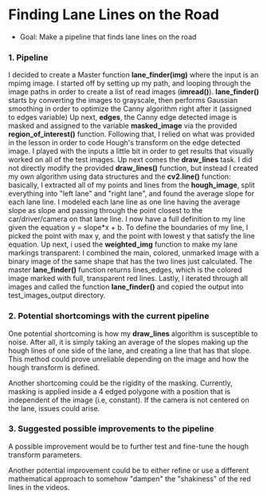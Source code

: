 # **Finding Lane Lines on the Road** 

* Goal: Make a pipeline that finds lane lines on the road

### 1. Pipeline

I decided to create a Master function **lane_finder(img)** where the input is an mpimg image. I started off by setting up my path, and looping through the image paths in order to create a list of read images (**imread()**).
**lane_finder()** starts by converting the images to grayscale, then performs Gaussian smoothing in order to optimize the Canny algorithm right after it (assigned to edges variable)
Up next, **edges**, the Canny edge detected image is masked and assigned to the variable **masked_image** via the provided **region_of_interest()** function.
Following that, I relied on what was provided in the lesson in order to code Hough's transform on the edge detected image. I played with the inputs a little bit in order to get results that visually worked on all of the test images.
Up next comes the **draw_lines** task. I did not directly modify the provided **draw_lines()** function, but instead I created my own algorithm using data structures and the **cv2.line()** function: basically, I extracted all of my points and lines from the **hough_image**, split everything into "left lane" and "right lane", and found the average slope for each lane line. I modeled each lane line as one line having the average slope as slope and passing through the point closest to the car/driver/camera on that lane line. I now have a full definition to my line given the equation y = slope*x + b. To define the boundaries of my line, I picked the point with max y, and the point with lowest y that satisfy the line equation.
Up next, i used the **weighted_img** function to make my lane markings transparent: I combined the main, colored, unmarked image with a binary image of the same shape that has the two lines just calculated. 
The master **lane_finder()** function returns lines_edges, which is the colored image marked with full, transparent red lines. Lastly, I iterated through all images and called the function **lane_finder()** and copied the output into test_images_output directory.

### 2. Potential shortcomings with the current pipeline


One potential shortcoming is how my **draw_lines** algorithm is susceptible to noise. After all, it is simply taking an average of the slopes making up the hough lines of one side of the lane, and creating a line that has that slope. This method could prove unreliable depending on the image and how the hough transform is defined. 

Another shortcoming could be the rigidity of the masking. Currently, masking is applied inside a 4 edged polygone with a position that is independent of the image (i.e, constant). If the camera is not centered on the lane, issues could arise.

### 3. Suggested possible improvements to the pipeline

A possible improvement would be to further test and fine-tune the hough transform parameters.

Another potential improvement could be to either refine or use a different mathematical approach to somehow "dampen" the "shakiness" of the red lines in the videos. 